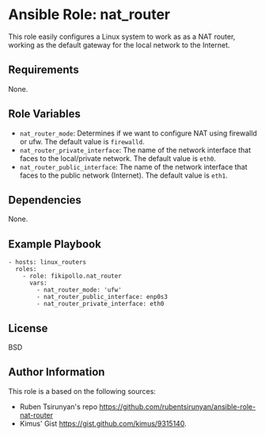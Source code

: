 Ansible Role: nat_router
=========

This role easily configures a Linux system to work as as a NAT router, working as the default gateway for the local network to the Internet.

Requirements
------------

None.

Role Variables
--------------
- `nat_router_mode`: Determines if we want to configure NAT using firewalld or ufw. The default value is `firewalld`.
- `nat_router_private_interface`: The name of the network interface that faces to the local/private network. The default value is `eth0`.
- `nat_router_public_interface`: The name of the network interface that faces to the public network (Internet). The default value is `eth1`.

Dependencies
------------

None.

Example Playbook
----------------

    - hosts: linux_routers
      roles:
        - role: fikipollo.nat_router
          vars:
            - nat_router_mode: 'ufw'
            - nat_router_public_interface: enp0s3
            - nat_router_private_interface: eth0

License
-------

BSD

Author Information
------------------

This role is a based on the following sources:
 - Ruben Tsirunyan's repo https://github.com/rubentsirunyan/ansible-role-nat-router
 - Kimus' Gist https://gist.github.com/kimus/9315140.
